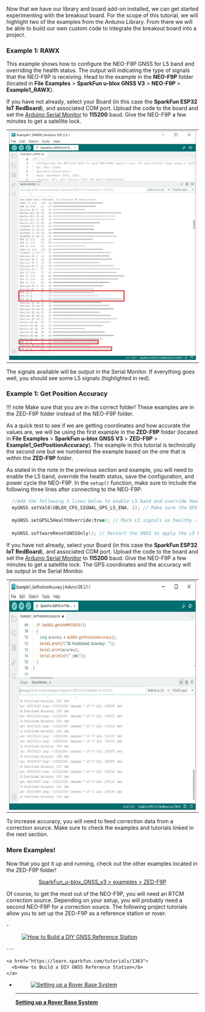 Now that we have our library and board add-on installed, we can get started experimenting with the breakout board. For the scope of this tutorial, we will highlight two of the examples from the Arduino Library. From there we will be able to build our own custom code to integrate the breakout board into a project.



### Example 1: RAWX

This example shows how to configure the NEO-F9P GNSS for L5 band and overriding the health status. The output will indicating the type of signals that the NEO-F9P is receiving. Head to the example in the **NEO-F9P** folder (located in **File** **Examples** > **SparkFun u-blox GNSS V3** > **NEO-F9P** > **Example1_RAWX**).

If you have not already, select your Board (in this case the **SparkFun ESP32 IoT RedBoard**), and associated COM port. Upload the code to the board and set the [Arduino Serial Monitor](https://learn.sparkfun.com/tutorials/terminal-basics/all#arduino-serial-monitor-windows-mac-linux) to **115200** baud. Give the NEO-F9P a few minutes to get a satellite lock.

<div style="text-align: center;">
  <table>
    <tr style="vertical-align:middle;">
     <td style="text-align: center; vertical-align: middle;"><a href="../assets/img/NEO-F9P_L5_Arduino_Output_Highlighted.jpg"><img src="../assets/img/NEO-F9P_L5_Arduino_Output_Highlighted.jpg" width="600px" height="600px" alt="NEO-F9P Signals and Health Status; L5 Highlighted"></a></td>
    </tr>
  </table>
</div>

The signals available will be output in the Serial Monitor. If everything goes well, you should see some L5 signals (highlighted in red).



### Example 1: Get Position Accuracy

!!! note
    Make sure that you are in the correct folder! These examples are in the ZED-F9P folder instead of the NEO-F9P folder.

As a quick test to see if we are getting coordinates and how accurate the values are, we will be using the first example in the **ZED-F9P** folder (located in **File** **Examples** > **SparkFun u-blox GNSS V3** > **ZED-F9P** > **Example1_GetPositionAccuracy**). The example in this tutorial is technically the second one but we numbered the example based on the one that is within the **ZED-F9P** folder.

As stated in the note in the previous section and example, you will need to enable the L5 band, override the health status, save the configuration, and power cycle the NEO-F9P. In the `setup()` function, make sure to include the following three lines after connecting to the NEO-F9P.

``` c
  //Add the following 3 lines below to enable L5 band and override health status check on the NEO-F9P
  myGNSS.setVal8(UBLOX_CFG_SIGNAL_GPS_L5_ENA, 1); // Make sure the GPS L5 band is enabled (needed on the NEO-F9P)

  myGNSS.setGPSL5HealthOverride(true); // Mark L5 signals as healthy - store in RAM and BBR

  myGNSS.softwareResetGNSSOnly(); // Restart the GNSS to apply the L5 health override
```

If you have not already, select your Board (in this case the **SparkFun ESP32 IoT RedBoard**), and associated COM port. Upload the code to the board and set the [Arduino Serial Monitor](https://learn.sparkfun.com/tutorials/terminal-basics/all#arduino-serial-monitor-windows-mac-linux) to **115200** baud. Give the NEO-F9P a few minutes to get a satellite lock. The GPS coordinates and the accuracy will be output in the Serial Monitor.

<div style="text-align: center;">
  <table>
    <tr style="vertical-align:middle;">
     <td style="text-align: center; vertical-align: middle;"><a href="../assets/img/NEO-F9P_Arduino_Output_without_Correction_Source.JPG"><img src="../assets/img/NEO-F9P_Arduino_Output_without_Correction_Source.JPG" width="600px" height="600px" alt="NEO-F9P Position and Accuracy without Correction Source"></a></td>
    </tr>
  </table>
</div>

To increase accuracy, you will need to feed correction data from a correction source. Make sure to check the examples and tutorials linked in the next section.



### More Examples!

Now that you got it up and running, check out the other examples located in the ZED-F9P folder!

<div style="text-align: center"><a href="https://github.com/sparkfun/SparkFun_u-blox_GNSS_v3/tree/main/examples/ZED-F9P" target="github_gnss_v3" class="md-button">SparkFun_u-blox_GNSS_v3 > examples > ZED-F9P</a></div>

Of course, to get the most out of the NEO-F9P, you will need an RTCM correction source. Depending on your setup, you will probably need a second NEO-F9P for a correction source. The following project tutorials allow you to set up the ZED-F9P as a reference station or rover.

<div class="grid cards hide col-4" markdown>
<!-- ----------WHITE SPACE BETWEEN GRID CARDS---------- -->
-   <a href="https://learn.sparkfun.com/tutorials/1363">
      <figure markdown>
        <img src="https://cdn.sparkfun.com/assets/learn_tutorials/1/3/6/3/Roof_Enclosure.jpg" style="width:264px; height:148px; object-fit:contain;" alt="How to Build a DIY GNSS Reference Station">
      </figure>
    </a>

    ---

    <a href="https://learn.sparkfun.com/tutorials/1363">
      <b>How to Build a DIY GNSS Reference Station</b>
    </a>
<!-- ----------WHITE SPACE BETWEEN GRID CARDS---------- -->
-   <a href="https://learn.sparkfun.com/tutorials/1363">
      <figure markdown>
        <img src="https://cdn.sparkfun.com/assets/learn_tutorials/1/3/6/2/GNSS_RTK_DIY_Surveying_Tutorial.jpg" style="width:264px; height:148px; object-fit:contain;" alt="Setting up a Rover Base System">
      </figure>
    </a>

    ---

    <a href="https://learn.sparkfun.com/tutorials/1363">
      <b>Setting up a Rover Base System</b>
    </a>
<!-- ----------WHITE SPACE BETWEEN GRID CARDS---------- -->
